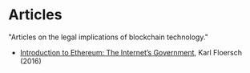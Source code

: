 # Articles
"Articles on the legal implications of blockchain technology."
* [Introduction to Ethereum: The Internet’s Government](https://media.consensys.net/introduction-to-ethereum-the-internets-government-35bdd25f572a), Karl Floersch (2016)
